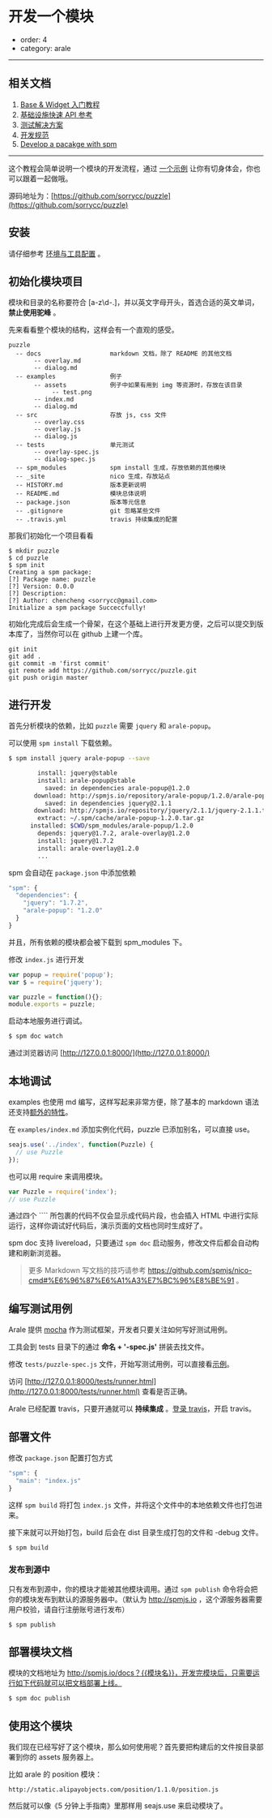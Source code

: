 # 开发一个模块

- order: 4
- category: arale

---

## 相关文档

1. [Base & Widget 入门教程](https://github.com/aralejs/widget/wiki/Base-&-Widget-%E5%85%A5%E9%97%A8%E6%95%99%E7%A8%8B)
2. [基础设施快速 API 参考](https://github.com/aralejs/aralejs.org/issues/314)
3. [测试解决方案](https://github.com/totorojs/totoro/wiki)
4. [开发规范](http://aralejs.org/docs/rules.html)
5. [Develop a pacakge with spm](http://spmjs.io/documentation/develop-a-package)

---

这个教程会简单说明一个模块的开发流程，通过 [一个示例](http://spmjs.io/docs/puzzle/) 让你有切身体会，你也可以跟着一起做哦。

源码地址为：[https://github.com/sorrycc/puzzle](https://github.com/sorrycc/puzzle)

## 安装

请仔细参考 [环境与工具配置](/docs/installation.html) 。


## 初始化模块项目

模块和目录的名称要符合 [a-z\d\-\.]，并以英文字母开头，首选合适的英文单词， **禁止使用驼峰** 。

先来看看整个模块的结构，这样会有一个直观的感受。

```
puzzle
  -- docs                   markdown 文档，除了 README 的其他文档
       -- overlay.md
       -- dialog.md
  -- examples               例子
       -- assets            例子中如果有用到 img 等资源时，存放在该目录
            -- test.png
       -- index.md
       -- dialog.md
  -- src                    存放 js, css 文件
       -- overlay.css
       -- overlay.js
       -- dialog.js
  -- tests                  单元测试
       -- overlay-spec.js
       -- dialog-spec.js
  -- spm_modules            spm install 生成，存放依赖的其他模块
  -- _site                  nico 生成，存放站点
  -- HISTORY.md             版本更新说明
  -- README.md              模块总体说明
  -- package.json           版本等元信息
  -- .gitignore             git 忽略某些文件
  -- .travis.yml            travis 持续集成的配置
```

那我们初始化一个项目看看

```
$ mkdir puzzle
$ cd puzzle
$ spm init
Creating a spm package:
[?] Package name: puzzle
[?] Version: 0.0.0
[?] Description:
[?] Author: chencheng <sorrycc@gmail.com>
Initialize a spm package Succeccfully!
```

初始化完成后会生成一个骨架，在这个基础上进行开发更方便，之后可以提交到版本库了，当然你可以在 github 上建一个库。

```
git init
git add .
git commit -m 'first commit'
git remote add https://github.com/sorrycc/puzzle.git
git push origin master
```

## 进行开发

首先分析模块的依赖，比如 `puzzle` 需要 `jquery` 和 `arale-popup`。

可以使用 `spm install` 下载依赖。

```bash
$ spm install jquery arale-popup --save

        install: jquery@stable
        install: arale-popup@stable
          saved: in dependencies arale-popup@1.2.0
       download: http://spmjs.io/repository/arale-popup/1.2.0/arale-popup-1.2.0.tar.gz
          saved: in dependencies jquery@2.1.1
       download: http://spmjs.io/repository/jquery/2.1.1/jquery-2.1.1.tar.gz
        extract: ~/.spm/cache/arale-popup-1.2.0.tar.gz
      installed: $CWD/spm_modules/arale-popup/1.2.0
        depends: jquery@1.7.2, arale-overlay@1.2.0
        install: jquery@1.7.2
        install: arale-overlay@1.2.0
        ...

```

spm 会自动在 `package.json` 中添加依赖

```js
"spm": {
  "dependencies": {
    "jquery": "1.7.2",
    "arale-popup": "1.2.0"
  }
}
```

并且，所有依赖的模块都会被下载到 spm_modules 下。

修改 `index.js` 进行开发

```js
var popup = require('popup');
var $ = require('jquery');

var puzzle = function(){};
module.exports = puzzle;
```

启动本地服务进行调试。

```bash
$ spm doc watch
```

通过浏览器访问 [http://127.0.0.1:8000/](http://127.0.0.1:8000/)

## 本地调试

examples 也使用 md 编写，这样写起来非常方便，除了基本的 markdown 语法还支持[额外的特性](https://github.com/aralejs/nico-arale#%E6%96%87%E6%A1%A3%E7%BC%96%E8%BE%91)。

在 `examples/index.md` 添加实例化代码，puzzle 已添加别名，可以直接 use。

````javascript
seajs.use('../index', function(Puzzle) {
  // use Puzzle
});
````

也可以用 require 来调用模块。

````javascript
var Puzzle = require('index');
// use Puzzle
````

通过四个 ```` 所包裹的代码不仅会显示成代码片段，也会插入 HTML 中进行实际运行，这样你调试好代码后，演示页面的文档也同时生成好了。

spm doc 支持 livereload，只要通过 `spm doc` 启动服务，修改文件后都会自动构建和刷新浏览器。

> 更多 Markdown 写文档的技巧请参考 https://github.com/spmjs/nico-cmd#%E6%96%87%E6%A1%A3%E7%BC%96%E8%BE%91 。


## 编写测试用例

Arale 提供 [mocha](https://github.com/totorojs/totoro/wiki/mocha.zh) 作为测试框架，开发者只要关注如何写好测试用例。

工具会到 tests 目录下的通过 **命名 + '-spec.js'** 拼装去找文件。

修改 `tests/puzzle-spec.js` 文件，开始写测试用例，可以直接看[示例](https://github.com/sorrycc/puzzle/blob/master/tests/puzzle-spec.js)。

访问 [http://127.0.0.1:8000/tests/runner.html](http://127.0.0.1:8000/tests/runner.html) 查看是否正确。

Arale 已经配置 travis，只要开通就可以 **持续集成** 。[登录 travis](https://travis-ci.org/profile)，开启 travis。

## 部署文件

修改 `package.json` 配置打包方式

```js
"spm": {
  "main": "index.js"
}
```

这样 `spm build` 将打包 `index.js` 文件，并将这个文件中的本地依赖文件也打包进来。

接下来就可以开始打包，build 后会在 dist 目录生成打包的文件和 -debug 文件。

```bash
$ spm build
```

### 发布到源中

只有发布到源中，你的模块才能被其他模块调用。通过 `spm publish` 命令将会把你的模块发布到默认的源服务器中。（默认为 http://spmjs.io ，这个源服务器需要用户校验，请自行注册账号进行发布）

```bash
$ spm publish
```

## 部署模块文档

模块的文档地址为 http://spmjs.io/docs？{{模块名}}，开发完模块后，只需要运行如下代码就可以把文档部署上线。

```bash
$ spm doc publish
```

## 使用这个模块

我们现在已经写好了这个模块，那么如何使用呢？首先要把构建后的文件按目录部署到你的 assets 服务器上。

比如 arale 的 position 模块：

```
http://static.alipayobjects.com/position/1.1.0/position.js
```

然后就可以像《5 分钟上手指南》里那样用 seajs.use 来启动模块了。
